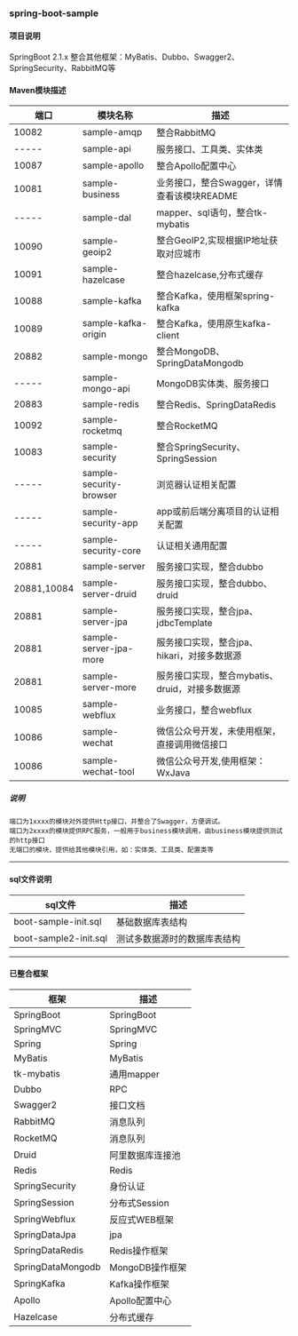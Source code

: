 ### spring-boot-sample

#### 项目说明
SpringBoot 2.1.x 整合其他框架：MyBatis、Dubbo、Swagger2、SpringSecurity、RabbitMQ等

#### Maven模块描述

| 端口 | 模块名称 | 描述 |
| --- | --- | --- |
| 10082         | sample-amqp               | 整合RabbitMQ |
| -----         | sample-api                | 服务接口、工具类、实体类 |
| 10087         | sample-apollo             | 整合Apollo配置中心 |
| 10081         | sample-business           | 业务接口，整合Swagger，详情查看该模块README |
| -----         | sample-dal                | mapper、sql语句，整合tk-mybatis |
| 10090         | sample-geoip2             | 整合GeoIP2,实现根据IP地址获取对应城市 |
| 10091         | sample-hazelcase          | 整合hazelcase,分布式缓存 |
| 10088         | sample-kafka              | 整合Kafka，使用框架spring-kafka |
| 10089         | sample-kafka-origin       | 整合Kafka，使用原生kafka-client |
| 20882         | sample-mongo              | 整合MongoDB、SpringDataMongodb |
| -----         | sample-mongo-api          | MongoDB实体类、服务接口 |
| 20883         | sample-redis              | 整合Redis、SpringDataRedis |
| 10092         | sample-rocketmq           | 整合RocketMQ |
| 10083         | sample-security           | 整合SpringSecurity、SpringSession |
| -----         | sample-security-browser   | 浏览器认证相关配置 |
| -----         | sample-security-app       | app或前后端分离项目的认证相关配置 |
| -----         | sample-security-core      | 认证相关通用配置 |
| 20881         | sample-server             | 服务接口实现，整合dubbo |
| 20881,10084   | sample-server-druid       | 服务接口实现，整合dubbo、druid |
| 20881         | sample-server-jpa         | 服务接口实现，整合jpa、jdbcTemplate |
| 20881         | sample-server-jpa-more    | 服务接口实现，整合jpa、hikari，对接多数据源 |
| 20881         | sample-server-more        | 服务接口实现，整合mybatis、druid，对接多数据源 |
| 10085         | sample-webflux            | 业务接口，整合webflux |
| 10086         | sample-wechat             | 微信公众号开发，未使用框架，直接调用微信接口 |
| 10086         | sample-wechat-tool        | 微信公众号开发,使用框架：WxJava |

##### 说明
```
端口为1xxxx的模块对外提供Http接口，并整合了Swagger，方便调试。
端口为2xxxx的模块提供RPC服务，一般用于business模块调用，由business模块提供测试的http接口
无端口的模块，提供给其他模块引用，如：实体类、工具类、配置类等
```

------------

#### sql文件说明
| sql文件 | 描述 |
| --- | --- |
| boot-sample-init.sql | 基础数据库表结构 |
| boot-sample2-init.sql| 测试多数据源时的数据库表结构 |

------------

#### 已整合框架
| 框架 | 描述 |
| --- | --- |
| SpringBoot | SpringBoot |
| SpringMVC| SpringMVC |
| Spring | Spring |
| MyBatis | MyBatis |
| tk-mybatis | 通用mapper |
| Dubbo | RPC |
| Swagger2 | 接口文档 |
| RabbitMQ | 消息队列 |
| RocketMQ | 消息队列 |
| Druid | 阿里数据库连接池 |
| Redis | Redis |
| SpringSecurity | 身份认证 |
| SpringSession | 分布式Session |
| SpringWebflux | 反应式WEB框架 |
| SpringDataJpa | jpa |
| SpringDataRedis | Redis操作框架 |
| SpringDataMongodb | MongoDB操作框架 |
| SpringKafka | Kafka操作框架 |
| Apollo | Apollo配置中心 |
| Hazelcase | 分布式缓存 |


